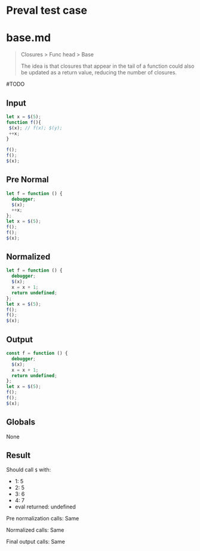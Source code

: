 # Preval test case

# base.md

> Closures > Func head > Base
>
> The idea is that closures that appear in the tail of a function could also be updated as a return value, reducing the number of closures.

#TODO

## Input

`````js filename=intro
let x = $(5);
function f(){
 $(x); // f(x); $(y);
 ++x;
}

f();
f();
$(x);
`````

## Pre Normal

`````js filename=intro
let f = function () {
  debugger;
  $(x);
  ++x;
};
let x = $(5);
f();
f();
$(x);
`````

## Normalized

`````js filename=intro
let f = function () {
  debugger;
  $(x);
  x = x + 1;
  return undefined;
};
let x = $(5);
f();
f();
$(x);
`````

## Output

`````js filename=intro
const f = function () {
  debugger;
  $(x);
  x = x + 1;
  return undefined;
};
let x = $(5);
f();
f();
$(x);
`````

## Globals

None

## Result

Should call `$` with:
 - 1: 5
 - 2: 5
 - 3: 6
 - 4: 7
 - eval returned: undefined

Pre normalization calls: Same

Normalized calls: Same

Final output calls: Same
